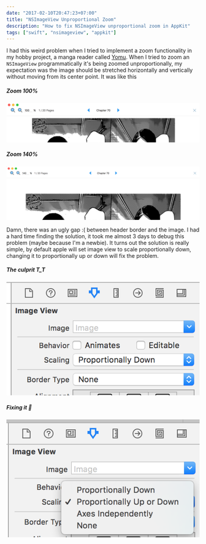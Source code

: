 ```yaml
---
date: "2017-02-10T20:47:23+07:00"
title: "NSImageView Unproportional Zoom"
description: "How to fix NSImageView unproportional zoom in AppKit"
tags: ["swift", "nsimageview", "appkit"]
---
```


I had this weird problem when I tried to implement a zoom functionality
in my hobby project, a manga reader called [Yomu](https://github.com/sendyhalim/yomu).
When I tried to zoom an `NSImageView` programmatically
it's being zoomed unproportionally, my expectation was the image should be stretched horizontally
and vertically without moving from its center point. It was like this

<h5 class="text-center">Zoom 100%</h5>
<p class="image-container">
  <img
    src="/assets/images/swift/image-view/unproportional-zoom/zoom-100.png"
    alt="NSImageView unproportional zoom">
</p>


<h5 class="text-center">Zoom 140%</h5>
<p class="image-container">
  <img
    src="/assets/images/swift/image-view/unproportional-zoom/zoom-140.png"
    alt="NSImageView unproportional zoom">
</p>


Damn, there was an ugly gap :( between header border and the image.
I had a hard time finding the solution, it took me almost 3 days to debug this problem (maybe because I'm a newbie).
It turns out the solution is really simple, by default apple will set image view to scale proportionally down,
changing it to proportionally up or down will fix the problem.


<h5 class="text-center">The culprit T_T</h5>
<p class="image-container">
  <img
    src="/assets/images/swift/image-view/unproportional-zoom/proportionally-down.png" alt="NSImageView unproportional zoom"
    class="medium-size">
</p>


<h5 class="text-center">Fixing it 🍻</h5>
<p class="image-container">
  <img
    src="/assets/images/swift/image-view/unproportional-zoom/proportionally-up-or-down.png" alt="NSImageView unproportional zoom"
    class="medium-size">
</p>

